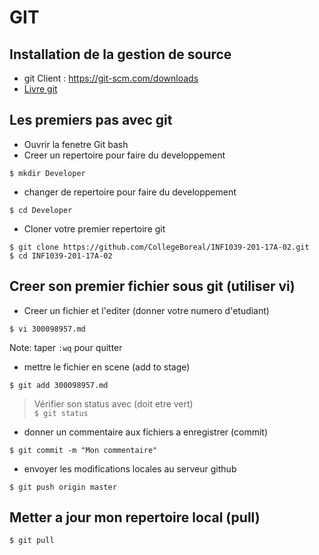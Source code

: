 # GIT 

## Installation de la gestion de source

* git Client : https://git-scm.com/downloads  
* [Livre git](https://git-scm.com/book/fr/v2)

## Les premiers pas avec git

* Ouvrir la fenetre Git bash
* Creer un repertoire pour faire du developpement
```
$ mkdir Developer
```
* changer de repertoire pour faire du developpement
```
$ cd Developer
```
* Cloner votre premier repertoire git
```
$ git clone https://github.com/CollegeBoreal/INF1039-201-17A-02.git
$ cd INF1039-201-17A-02
```

## Creer son premier fichier sous git (utiliser vi)
* Creer un fichier et l'editer (donner votre numero d'etudiant)
```
$ vi 300098957.md
```

Note: taper `:wq` pour quitter


* mettre le fichier en scene (add to stage)
```
$ git add 300098957.md
```
> Vérifier son status avec (doit etre vert)  
    ```
    $ git status
    ```

* donner un commentaire aux fichiers a enregistrer (commit)
```
$ git commit -m "Mon commentaire"
```
* envoyer les modifications locales au serveur github
```
$ git push origin master
```

## Metter a jour mon repertoire local (pull)
```
$ git pull 
```

